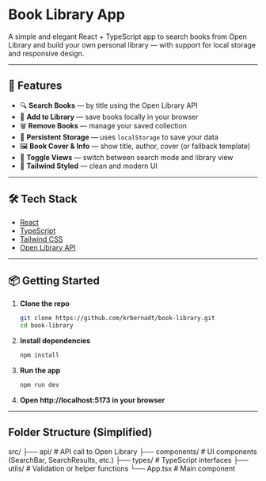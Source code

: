 # Book Library App

A simple and elegant React + TypeScript app to search books from Open Library and build your own personal library — with support for local storage and responsive design.


---

## 🚀 Features

- 🔍 **Search Books** — by title using the Open Library API
- 📘 **Add to Library** — save books locally in your browser
- 🗑️ **Remove Books** — manage your saved collection
- 💾 **Persistent Storage** — uses `localStorage` to save your data
- 🖼️ **Book Cover & Info** — show title, author, cover (or fallback template)
- 🧭 **Toggle Views** — switch between search mode and library view
- 🌈 **Tailwind Styled** — clean and modern UI

---

## 🛠️ Tech Stack

- [React](https://reactjs.org/)
- [TypeScript](https://www.typescriptlang.org/)
- [Tailwind CSS](https://tailwindcss.com/)
- [Open Library API](https://openlibrary.org/developers/api)

---

## 📦 Getting Started

1. **Clone the repo**
   ```bash
   git clone https://github.com/krbernadt/book-library.git
   cd book-library
   
2. **Install dependencies**
   ```bash
   npm install

3. **Run the app**
   ```bash
   npm run dev

4. **Open http://localhost:5173 in your browser**

---

## Folder Structure (Simplified)

src/
├── api/              # API call to Open Library
├── components/       # UI components (SearchBar, SearchResults, etc.)
├── types/            # TypeScript interfaces
├── utils/            # Validation or helper functions
└── App.tsx           # Main component

  

